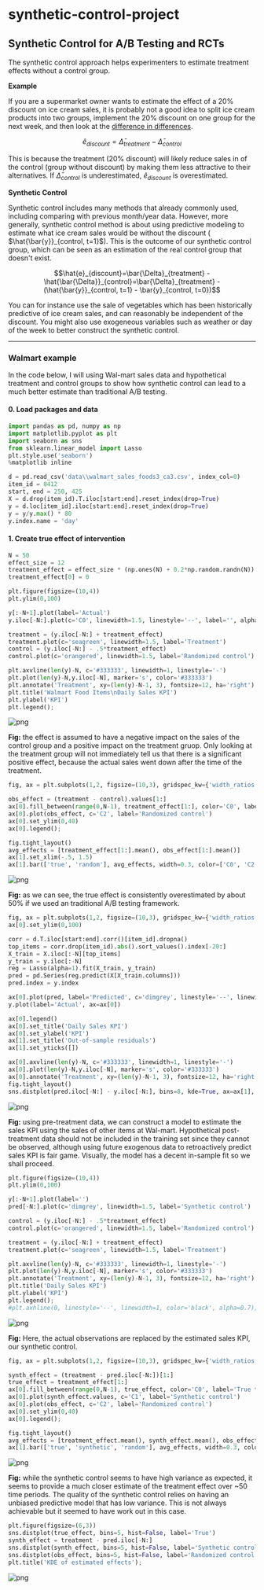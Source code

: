 # synthetic-control-project


## Synthetic Control for A/B Testing and RCTs

The synthetic control approach helps experimenters to estimate treatment effects without a control group.

**Example**

If you are a supermarket owner wants to estimate the effect of a 20% discount on ice cream sales, it is probably not a good idea to split ice cream products into two groups, implement the 20% discount on one group for the next week, and then look at the [difference in differences](https://en.wikipedia.org/wiki/Difference_in_differences).

$$\hat{e}_{discount}=\bar{\Delta}_{treatment} - \bar{\Delta}_{control}$$

This is because the treatment (20% discount) will likely reduce sales in of the control (group without discount) by making them less attractive to their alternatives. If $\bar{\Delta}_{control}$ is underestimated, $\hat{e}_{discount}$ is overestimated.

**Synthetic Control**

Synthetic control includes many methods that already commonly used, including comparing with previous month/year data. However, more generally, synthetic control method is about using predictive modeling to estimate what ice cream sales would be without the discount ( $\hat{\bar{y}}_{control, t=1}$). This is the outcome of our synthetic control group, which can be seen as an estimation of the real control group that doesn't exist.

$$\hat{e}_{discount}=\bar{\Delta}_{treatment} - \hat{\bar{\Delta}}_{control}=\bar{\Delta}_{treatment} - (\hat{\bar{y}}_{control, t=1} - \bar{y}_{control, t=0})$$

You can for instance use the sale of vegetables which has been historically predictive of ice cream sales, and can reasonably be independent of the discount. You might also use exogeneous variables such as weather or day of the week to better construct the synthetic control.

---

### Walmart example

In the code below, I will using Wal-mart sales data and hypothetical treatment and control groups to show how synthetic control can lead to a much better estimate than traditional A/B testing.

#### 0. Load packages and data


```python
import pandas as pd, numpy as np
import matplotlib.pyplot as plt
import seaborn as sns
from sklearn.linear_model import Lasso
plt.style.use('seaborn')
%matplotlib inline

d = pd.read_csv('data\\walmart_sales_foods3_ca3.csv', index_col=0)
item_id = 8412
start, end = 250, 425
X = d.drop(item_id).T.iloc[start:end].reset_index(drop=True)
y = d.loc[item_id].iloc[start:end].reset_index(drop=True)
y = y/y.max() * 80
y.index.name = 'day'
```

#### 1. Create true effect of intervention


```python
N = 50
effect_size = 12
treatment_effect = effect_size * (np.ones(N) + 0.2*np.random.randn(N))
treatment_effect[0] = 0
```


```python
plt.figure(figsize=(10,4))
plt.ylim(0,100)

y[:-N+1].plot(label='Actual')
y.iloc[-N:].plot(c='C0', linewidth=1.5, linestyle='--', label='', alpha=0.9)

treatment = (y.iloc[-N:] + treatment_effect)
treatment.plot(c='seagreen', linewidth=1.5, label='Treatment')
control = (y.iloc[-N:] - .5*treatment_effect)
control.plot(c='orangered', linewidth=1.5, label='Randomized control')

plt.axvline(len(y)-N, c='#333333', linewidth=1, linestyle='-')
plt.plot(len(y)-N,y.iloc[-N], marker='s', color='#333333')
plt.annotate('Treatment', xy=(len(y)-N-1, 3), fontsize=12, ha='right')
plt.title('Walmart Food Items\nDaily Sales KPI')
plt.ylabel('KPI')
plt.legend();
```


![png](output_5_0.png)


**Fig:** the effect is assumed to have a negative impact on the sales of the control group and a positive impact on the treatment gruop. Only looking at the treatment group will not immediately tell us that there is a significant positive effect, because the actual sales went down after the time of the treatment.


```python
fig, ax = plt.subplots(1,2, figsize=(10,3), gridspec_kw={'width_ratios': [5, 1]})

obs_effect = (treatment - control).values[1:]
ax[0].fill_between(range(0,N-1), treatment_effect[1:], color='C0', label='True treatment effect')
ax[0].plot(obs_effect, c='C2', label='Randomized control')
ax[0].set_ylim(0,40)
ax[0].legend();

fig.tight_layout()
avg_effects = [treatment_effect[1:].mean(), obs_effect[1:].mean()]
ax[1].set_xlim(-.5, 1.5)
ax[1].bar(['true', 'random'], avg_effects, width=0.3, color=['C0', 'C2']);
```


![png](output_7_0.png)


**Fig:** as we can see, the true effect is consistently overestimated by about 50% if we used an traditional A/B testing framework.


```python
fig, ax = plt.subplots(1,2, figsize=(10,3), gridspec_kw={'width_ratios': [5, 1]})
ax[0].set_ylim(0,100)

corr = d.T.iloc[start:end].corr()[item_id].dropna()
top_items = corr.drop(item_id).abs().sort_values().index[-20:]
X_train = X.iloc[:-N][top_items]
y_train = y.iloc[:-N]
reg = Lasso(alpha=1).fit(X_train, y_train)
pred = pd.Series(reg.predict(X[X_train.columns]))
pred.index = y.index

ax[0].plot(pred, label='Predicted', c='dimgrey', linestyle='--', linewidth=1)
y.plot(label='Actual', ax=ax[0])

ax[0].legend()
ax[0].set_title('Daily Sales KPI')
ax[0].set_ylabel('KPI')
ax[1].set_title('Out-of-sample residuals')
ax[1].set_yticks([])

ax[0].axvline(len(y)-N, c='#333333', linewidth=1, linestyle='-')
ax[0].plot(len(y)-N,y.iloc[-N], marker='s', color='#333333')
ax[0].annotate('Treatment', xy=(len(y)-N-1, 3), fontsize=12, ha='right')
fig.tight_layout()
sns.distplot(pred.iloc[-N:] - y.iloc[-N:], bins=8, kde=True, ax=ax[1], color='grey');
```


![png](output_9_0.png)


**Fig:** using pre-treatment data, we can construct a model to estimate the sales KPI using the sales of other items at Wal-mart. Hypothetical post-treatment data should not be included in the training set since they cannot be observed, although using future exogenous data to retroactively predict sales KPI is fair game. Visually, the model has a decent in-sample fit so we shall proceed.


```python
plt.figure(figsize=(10,4))
plt.ylim(0,100)

y[:-N+1].plot(label='')
pred[-N:].plot(c='dimgrey', linewidth=1.5, label='Synthetic control')

control = (y.iloc[-N:] - .5*treatment_effect)
control.plot(c='orangered', linewidth=1.5, label='Randomized control')

treatment = (y.iloc[-N:] + treatment_effect)
treatment.plot(c='seagreen', linewidth=1.5, label='Treatment')

plt.axvline(len(y)-N, c='#333333', linewidth=1, linestyle='-')
plt.plot(len(y)-N,y.iloc[-N], marker='s', color='#333333')
plt.annotate('Treatment', xy=(len(y)-N-1, 3), fontsize=12, ha='right')
plt.title('Daily Sales KPI')
plt.ylabel('KPI')
plt.legend();
#plt.axhline(0, linestyle='--', linewidth=1, color='black', alpha=0.7);
```


![png](output_11_0.png)


**Fig:** Here, the actual observations are replaced by the estimated sales KPI, our synthetic control.


```python
fig, ax = plt.subplots(1,2, figsize=(10,3), gridspec_kw={'width_ratios': [5, 1]})

synth_effect = (treatment - pred.iloc[-N:])[1:]
true_effect = treatment_effect[1:]
ax[0].fill_between(range(0,N-1), true_effect, color='C0', label='True treatment effect')
ax[0].plot(synth_effect.values, c='C1', label='Synthetic control')
ax[0].plot(obs_effect, c='C2', label='Randomized control')
ax[0].set_ylim(0,40)
ax[0].legend();

fig.tight_layout()
avg_effects = [treatment_effect.mean(), synth_effect.mean(), obs_effect.mean()]
ax[1].bar(['true', 'synthetic', 'random'], avg_effects, width=0.3, color=['C0', 'C1', 'C2']);
```


![png](output_13_0.png)


**Fig:** while the synthetic control seems to have high variance as expected, it seems to provide a much closer estimate of the treatment effect over ~50 time periods. The quality of the synthetic control relies on having an unbiased predictive model that has low variance. This is not always achievable but it seemed to have work out in this case.


```python
plt.figure(figsize=(6,3))
sns.distplot(true_effect, bins=5, hist=False, label='True')
synth_effect = treatment - pred.iloc[-N:]
sns.distplot(synth_effect, bins=5, hist=False, label='Synthetic control')
sns.distplot(obs_effect, bins=5, hist=False, label='Randomized control')
plt.title('KDE of estimated effects');
```


![png](output_15_0.png)

